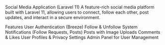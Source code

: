 Social Media Application (Laravel 11)
A feature-rich social media platform built with Laravel 11, allowing users to connect, follow each other, post updates, and interact in a secure environment.

 Features
    User Authentication (Breeze)
    Follow & Unfollow System
    Notifications (Follow Requests, Posts)
    Posts with Image Uploads
    Comments & Likes
    User Profiles & Privacy Settings
    Admin Panel for User Management

